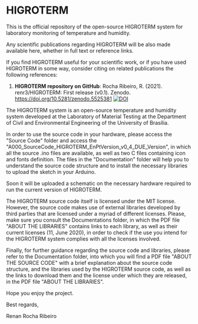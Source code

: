 # HIGROTERM
This is the official repository of the open-source HIGROTERM system for laboratory monitoring of temperature and humidity.

Any scientific publications regarding HIGROTERM will be also made available here, whether in full text or reference links.

If you find HIGROTERM useful for your scientific work, or if you have used HIGROTERM in some way, consider citing on related publications the following references:

  1. **HIGROTERM repository on GitHub**: Rocha Ribeiro, R. (2021). renr3/HIGROTERM: First release (v0.1). Zenodo. https://doi.org/10.5281/zenodo.5525381 [![DOI](https://zenodo.org/badge/DOI/10.5281/zenodo.5525381.svg)](https://doi.org/10.5281/zenodo.5525381)

The HIGROTERM system is an open-source temperature and humidity system developed at the Laboratory of Material Testing at the Department of Civil and Environmental Engineering of the University of Brasília.

In order to use the source code in your hardware, please access the "Source Code" folder and access the "A000_SourceCode_HIGROTERM_EnPtVersion_v0_4_DUE_Version", in which all the source .ino files are available, as well as two C files containing icon and fonts definition. The files in the "Documentation" folder will help you to understand the source code structure and to install the necessary libraries to upload the sketch in your Arduino.

Soon it will be uploaded a schematic on the necessary hardware required to run the current version of HIGROTERM. 

The HIGROTERM source code itself is licensed under the MIT license. However, the source code makes use of external libraries developed by third parties that are licensed under a myriad of different licenses. Please, make sure you consult the Documentations folder, in which the PDF file "ABOUT THE LIBRARIES" contains links to each library, as well as their current licenses (11, June 2020), in order to check if the use you intend for the HIGROTERM system complies with all the licenses involved.

Finally, for further guidance regarding the source code and libraries, please refer to the Documentation folder, into which you will find a PDF file "ABOUT THE SOURCE CODE" with a brief explanation about the source code structure, and the libraries used by the HIGROTERM source code, as well as the links to download them and the license under which they are released, in the PDF file "ABOUT THE LIBRARIES".

Hope you enjoy the project.

Best regards,

Renan Rocha Ribeiro
